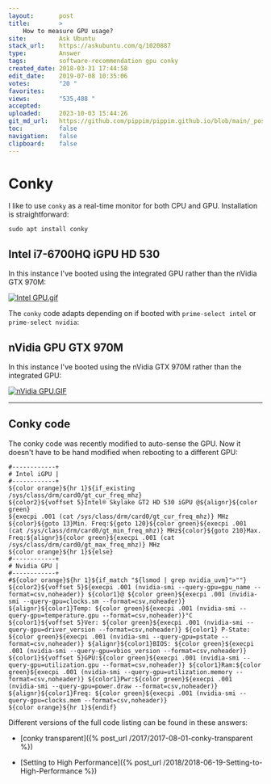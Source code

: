 ```yaml
---
layout:       post
title:        >
    How to measure GPU usage?
site:         Ask Ubuntu
stack_url:    https://askubuntu.com/q/1020887
type:         Answer
tags:         software-recommendation gpu conky
created_date: 2018-03-31 17:44:58
edit_date:    2019-07-08 10:35:06
votes:        "20 "
favorites:    
views:        "535,488 "
accepted:     
uploaded:     2023-10-03 15:44:26
git_md_url:   https://github.com/pippim/pippim.github.io/blob/main/_posts/2018/2018-03-31-How-to-measure-GPU-usage_.md
toc:          false
navigation:   false
clipboard:    false
---
```


# Conky

I like to use `conky` as a real-time monitor for both CPU and GPU. Installation is straightforward:

``` 
sudo apt install conky
```

## Intel i7-6700HQ iGPU HD 530

In this instance I've booted using the integrated GPU rather than the nVidia GTX 970M:

[![Intel GPU.gif][1]][1]

The `conky` code adapts depending on if booted with `prime-select intel` or `prime-select nvidia`:

## nVidia GPU GTX 970M

In this instance I've booted using the nVidia GTX 970M rather than the integrated GPU:

[![nVidia GPU.GIF][2]][2]

----------

## Conky code

The conky code was recently modified to auto-sense the GPU. Now it doesn't have to be hand modified when rebooting to a different GPU:

``` 
#------------+
# Intel iGPU |
#------------+
${color orange}${hr 1}${if_existing /sys/class/drm/card0/gt_cur_freq_mhz}
${color2}${voffset 5}Intel® Skylake GT2 HD 530 iGPU @${alignr}${color green}
${execpi .001 (cat /sys/class/drm/card0/gt_cur_freq_mhz)} MHz
${color}${goto 13}Min. Freq:${goto 120}${color green}${execpi .001 (cat /sys/class/drm/card0/gt_min_freq_mhz)} MHz${color}${goto 210}Max. Freq:${alignr}${color green}${execpi .001 (cat /sys/class/drm/card0/gt_max_freq_mhz)} MHz
${color orange}${hr 1}${else}
#------------+
# Nvidia GPU |
#------------+
#${color orange}${hr 1}${if_match "${lsmod | grep nvidia_uvm}">""}
${color2}${voffset 5}${execpi .001 (nvidia-smi --query-gpu=gpu_name --format=csv,noheader)} ${color1}@ ${color green}${execpi .001 (nvidia-smi --query-gpu=clocks.sm --format=csv,noheader)} ${alignr}${color1}Temp: ${color green}${execpi .001 (nvidia-smi --query-gpu=temperature.gpu --format=csv,noheader)}°C
${color1}${voffset 5}Ver: ${color green}${execpi .001 (nvidia-smi --query-gpu=driver_version --format=csv,noheader)} ${color1} P-State: ${color green}${execpi .001 (nvidia-smi --query-gpu=pstate --format=csv,noheader)} ${alignr}${color1}BIOS: ${color green}${execpi .001 (nvidia-smi --query-gpu=vbios_version --format=csv,noheader)}
${color1}${voffset 5}GPU:${color green}${execpi .001 (nvidia-smi --query-gpu=utilization.gpu --format=csv,noheader)} ${color1}Ram:${color green}${execpi .001 (nvidia-smi --query-gpu=utilization.memory --format=csv,noheader)} ${color1}Pwr:${color green}${execpi .001 (nvidia-smi --query-gpu=power.draw --format=csv,noheader)} ${alignr}${color1}Freq: ${color green}${execpi .001 (nvidia-smi --query-gpu=clocks.mem --format=csv,noheader)}
${color orange}${hr 1}${endif}
```

Different versions of the full code listing can be found in these answers:

- [conky transparent]({% post_url /2017/2017-08-01-conky-transparent %})
- [Setting to High Performance]({% post_url /2018/2018-06-19-Setting-to-High-Performance %})

  [1]: https://i.stack.imgur.com/ZyTJ7.gif
  [2]: https://i.stack.imgur.com/Vhi8T.gif
